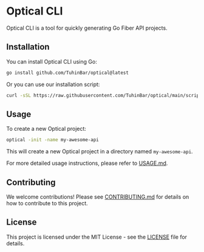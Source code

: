 # Optical CLI

Optical CLI is a tool for quickly generating Go Fiber API projects.

## Installation

You can install Optical CLI using Go:

```bash
go install github.com/TuhinBar/optical@latest
```

Or you can use our installation script:

```bash
curl -sSL https://raw.githubusercontent.com/TuhinBar/optical/main/scripts/install.sh | bash
```

## Usage

To create a new Optical project:

```bash
optical -init -name my-awesome-api
```

This will create a new Optical project in a directory named `my-awesome-api`.

For more detailed usage instructions, please refer to [USAGE.md](docs/USAGE.md).

## Contributing

We welcome contributions! Please see [CONTRIBUTING.md](docs/CONTRIBUTING.md) for details on how to contribute to this project.

## License

This project is licensed under the MIT License - see the [LICENSE](LICENSE) file for details.
